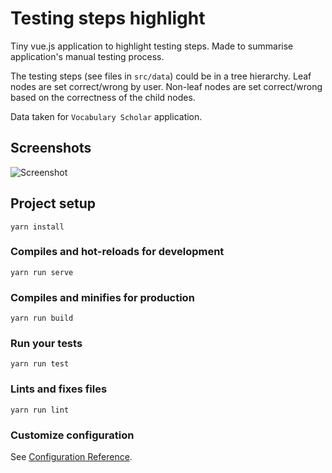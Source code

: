 # Testing steps highlight

Tiny vue.js application to highlight testing steps. Made to summarise application's manual testing process.

The testing steps (see files in `src/data`) could be in a tree hierarchy. Leaf nodes are set correct/wrong by user. Non-leaf nodes are set correct/wrong based on the correctness of the child nodes.

Data taken for `Vocabulary Scholar` application.

## Screenshots

![Screenshot](http://files.alestrunda.cz/testing-steps-highlight/screen.jpg)

## Project setup
```
yarn install
```

### Compiles and hot-reloads for development
```
yarn run serve
```

### Compiles and minifies for production
```
yarn run build
```

### Run your tests
```
yarn run test
```

### Lints and fixes files
```
yarn run lint
```

### Customize configuration
See [Configuration Reference](https://cli.vuejs.org/config/).
